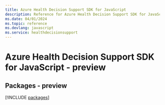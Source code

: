 ```yaml
---
title: Azure Health Decision Support SDK for JavaScript
description: Reference for Azure Health Decision Support SDK for JavaScript
ms.date: 04/01/2024
ms.topic: reference
ms.devlang: javascript
ms.service: healthdecisionsupport
---
```

# Azure Health Decision Support SDK for JavaScript - preview
## Packages - preview
[!INCLUDE [packages](health-decision-support-index.md)]